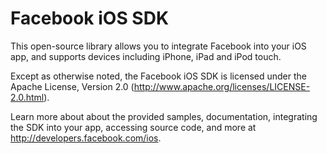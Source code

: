 Facebook iOS SDK
===============

This open-source library allows you to integrate Facebook into your iOS app, and supports devices including iPhone, iPad and iPod touch.

Except as otherwise noted, the Facebook iOS SDK is licensed under the Apache License, Version 2.0 (http://www.apache.org/licenses/LICENSE-2.0.html).

Learn more about about the provided samples, documentation, integrating the SDK into your app, accessing source code, and more at http://developers.facebook.com/ios.

